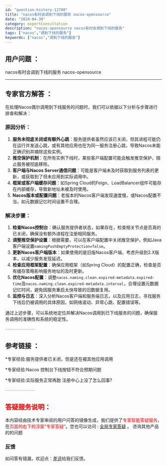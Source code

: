```yaml
---
id: "question-history-12700"
title: "nacos有时会调到下线的服务 nacos-opensource"
date: "2024-04-30"
category: expertConsultation
description: "nacos-opensource nacos有时会调到下线的服务"
tags: ["nacos","调到下线的服务"]
keywords: ["nacos","调到下线的服务"]
---
```


## 用户问题 ： 
 nacos有时会调到下线的服务 nacos-opensource 

---------------
## 专家官方解答 ：

在处理Nacos偶尔调用到下线服务的问题时，我们可以依据以下分析与步骤进行排查和解决：

### 原因分析：
1. **服务未彻底关闭或有额外心跳**：服务提供者虽然应该已关闭，但其进程可能仍在运行并发送心跳，或有其他应用也在为同一服务注册心跳，导致Nacos未能正确识别并摘除这些实例。
2. **推空保护机制**：在所有实例下线时，某些客户端配置可能会触发推空保护，阻止服务被彻底移除。
3. **客户端与Nacos Server通信问题**：可能是客户端未及时获取到服务列表的更新，或获取到了但未应用到实际调用中。
4. **框架或客户端缓存问题**：如Spring Cloud的Feign、LoadBalancer组件可能存在内部缓存，导致新地址未被及时使用。
5. **Nacos版本或配置问题**：老版本的Nacos客户端发现速度慢，或Nacos配置不当，如元数据记忆时间设置不合理。

### 解决步骤：
1. **检查Nacos控制台**：确认服务提供者状态，如果存在，检查相关节点是否真的已关闭，确保没有额外进程在注册相同服务。
2. **调整推空保护设置**：根据需要，可以在客户端配置中关闭推空保护，例如Java客户端设置`namingPushEmptyProtection=false`。
3. **更新Nacos客户端版本**：如果使用的是旧版Nacos客户端，考虑升级到2.X版本，以减少服务发现延迟。
4. **检查应用框架配置**：确保应用框架（如Spring Cloud）的配置正确，检查是否有缓存策略影响服务地址的及时更新。
5. **优化Nacos配置**：调整`nacos.naming.clean.expired-metadata.expired-time`及`nacos.naming.clean.expired-metadata.interval`，合理设置元数据记忆时间，避免因服务重启太快导致的旧数据复用。
6. **监控与日志**：深入分析Nacos客户端和服务端日志，以及应用日志，寻找服务下线后仍被调用的具体原因，如网络波动、异常心跳、配置错误等。

通过上述步骤，可以系统地定位并解决Nacos调用到已下线服务的问题，确保服务调用的准确性和系统的稳定性。


<font color="#949494">---------------</font> 


## 参考链接 ：

*专家经验:服务提供者已关闭，但是还在被其他应用调用 
 
 *专家经验:Nacos 控制台下线按钮不符合预期问题 
 
 *专家经验:实际服务正常再跑 注册中心上没了怎么回事? 


 <font color="#949494">---------------</font> 
 


## <font color="#FF0000">答疑服务说明：</font> 

本内容经由技术专家审阅的用户问答的镜像生成，我们提供了<font color="#FF0000">专家智能答疑服务</font>，在<font color="#FF0000">页面的右下的浮窗”专家答疑“</font>。您也可以访问 : [全局专家答疑](https://opensource.alibaba.com/chatBot) 。 咨询其他产品的的问题

### 反馈
如问答有错漏，欢迎点：[差评](https://ai.nacos.io/user/feedbackByEnhancerGradePOJOID?enhancerGradePOJOId=12702)给我们反馈。
